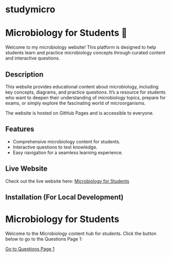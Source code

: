 # studymicro
# Microbiology for Students 🧫

Welcome to my microbiology website! This platform is designed to help students learn and practice microbiology concepts through curated content and interactive questions.

## Description

This website provides educational content about microbiology, including key concepts, diagrams, and practice questions. It’s a resource for students who want to deepen their understanding of microbiology topics, prepare for exams, or simply explore the fascinating world of microorganisms.

The website is hosted on GitHub Pages and is accessible to everyone.

## Features

- Comprehensive microbiology content for students.
- Interactive questions to test knowledge.
- Easy navigation for a seamless learning experience.

## Live Website

Check out the live website here: [Microbiology for Students](https://<maryamingg>.github.io/<studymicro>/)

## Installation (For Local Development)

# Microbiology for Students

Welcome to the Microbiology content hub for students. Click the button below to go to the Questions Page 1:

<a href="https://<maryamingg>.github.io/<studymicro>/questions1.html">Go to Questions Page 1</a>

